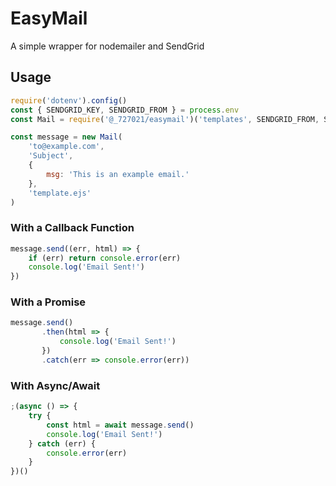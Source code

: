 # EasyMail

A simple wrapper for nodemailer and SendGrid

## Usage

```javascript
require('dotenv').config()
const { SENDGRID_KEY, SENDGRID_FROM } = process.env
const Mail = require('@_727021/easymail')('templates', SENDGRID_FROM, SENDGRID_KEY)

const message = new Mail(
    'to@example.com',
    'Subject',
    {
        msg: 'This is an example email.'
    },
    'template.ejs'
)
```

### With a Callback Function

```javascript
message.send((err, html) => {
    if (err) return console.error(err)
    console.log('Email Sent!')
})
```

### With a Promise

```javascript
message.send()
       .then(html => {
           console.log('Email Sent!')
       })
       .catch(err => console.error(err))
```

### With Async/Await

```javascript
;(async () => {
    try {
        const html = await message.send()
        console.log('Email Sent!')
    } catch (err) {
        console.error(err)
    }
})()
```
